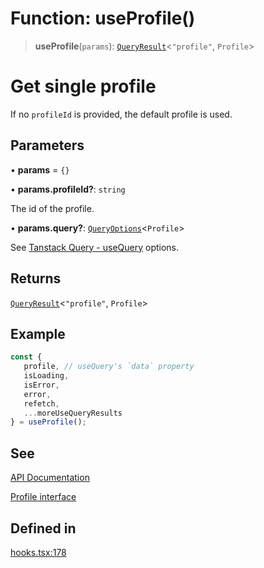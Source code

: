 # Function: useProfile()

> **useProfile**(`params`): [`QueryResult`](/docs/packages/SDK%20React%20Provider/type-aliases/QueryResult.md)\<`"profile"`, `Profile`\>

# Get single profile
If no `profileId` is provided, the default profile is used.

## Parameters

• **params** = `{}`

• **params.profileId?**: `string`

The id of the profile.

• **params.query?**: [`QueryOptions`](/docs/packages/SDK%20React%20Provider/type-aliases/QueryOptions.md)\<`Profile`\>

See [Tanstack Query - useQuery](https://tanstack.com/query/latest/docs/framework/react/reference/useQuery) options.

## Returns

[`QueryResult`](/docs/packages/SDK%20React%20Provider/type-aliases/QueryResult.md)\<`"profile"`, `Profile`\>

## Example

```ts
const {
   profile, // useQuery's `data` property
   isLoading,
   isError,
   error,
   refetch,
   ...moreUseQueryResults
} = useProfile();
```

## See

[API Documentation](https://monerium.dev/api-docs#operation/profile)

[Profile interface](/docs/packages/SDK/interfaces/Profile.md)

## Defined in

[hooks.tsx:178](https://github.com/monerium/js-monorepo/blob/main/packages/sdk-react-provider/src/lib/hooks.tsx#L178)
